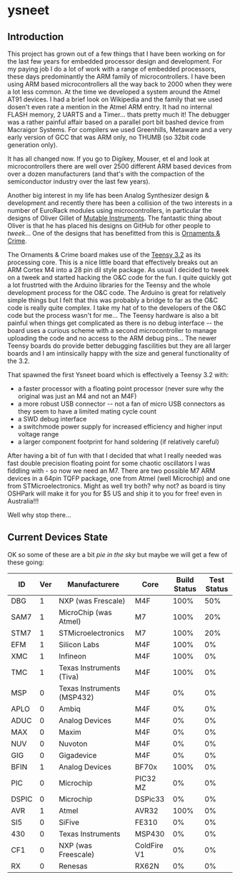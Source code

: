 # ysneet
## Introduction

This project has grown out of a few things that I have been working on for the last few years for embedded processor design and development. For my paying job I do a lot of work with a range of embedded processors, these days predominantly the ARM family of microcontrollers. I have been using ARM based microcontrollers all the way back to 2000 when they were a lot less common. At the time we developed a system around the Atmel AT91 devices. I had a brief look on Wikipedia and the family that we used dosen't even rate a mention in the Atmel ARM entry. It had no internal FLASH memory, 2 UARTS and a Timer... thats pretty much it! The debugger was a rather painful affair based on a parallel port bit bashed device from Macraigor Systems. For compilers we used Greenhills, Metaware and a very early version of GCC that was ARM only, no THUMB (so 32bit code generation only).

It has all changed now. If you go to Digikey, Mouser, et el and look at microcontrollers there are well over 2500 different ARM based devices from over a dozen manufacturers (and that's with the compaction of the semiconductor industry over the last few years).

Another big interest in my life has been Analog Synthesizer design & development and recently there has been a collision of the two interests in a number of EuroRack modules using microcontrollers, in particular the designs of Oliver Gillet of [Mutable Instruments](https://github.com/pichenettes/eurorack). The fantastic thing about Oliver is that he has placed his designs on GitHub for other people to *tweek*... One of the designs that has benefitted from this is [Ornaments & Crime](https://github.com/mxmxmx/O_C).

The Ornaments & Crime board makes use of the [Teensy 3.2](https://www.pjrc.com/store/teensy32.html) as its processing core. This is a nice little board that effectively breaks out an ARM Cortex M4 into a 28 pin dil style package. As usual I decided to tweek on a tweek and started hacking the O&C code for the fun. I quite quickly got a lot frustrted with the Arduino libraries for the Teensy and the whole development process for the O&C code. The Arduino is great for relatively simple things but I felt that this was probably a bridge to far as the O&C code is really quite complex. I take my hat of to the developers of the O&C code but the process wasn't for me... The Teensy hardware is also a bit painful when things get complicated as there is no debug interface -- the board uses a curious scheme with a second microcontroller to manage uploading the code and no access to the ARM debug pins... The newer Teensy boards do provide better debugging fascilities but they are all larger boards and I am intinsically happy with the size and general functionality of the 3.2.

That spawned the first Ysneet board which is effectively a Teensy 3.2 with:
- a faster processor with a floating point processor (never sure why the original was just an M4 and not an M4F)
- a more robust USB connector -- not a fan of micro USB connectors as they seem to have a limited mating cycle count
- a SWD debug interface
- a switchmode power supply for increased efficiency and higher input voltage range
- a larger component footprint for hand soldering (if relatively careful)

After having a bit of fun with that I decided that what I really needed was fast double precision floating point for some chaotic oscillators I was fiddling with - so now we need an M7. There are two possible M7 ARM devices in a 64pin TQFP package, one from Atmel (well Microchip) and one from STMicroelectronics. Might as well try both? why not? as board is tiny OSHPark will make it for you for $5 US and ship it to you for free! even in Australia!!!

Well why stop there...

## Current Devices State

OK so some of these are a bit *pie in the sky* but maybe we will get a few of these going:

| ID            | Ver | Manufacturere         | Core  | Build Status | Test Status     |
| ------------- | -|------------------    | ----- | ------------ | --------------- |
| DBG           | 1|NXP (was Frescale)    | M4F   | 100%         | 50%             |
| SAM7          | 1|MicroChip (was Atmel) | M7    | 100%         | 20%              |
| STM7          | 1|STMicroelectronics      | M7    | 100%         | 20%              |
| EFM           | 1|Silicon Labs            | M4F   | 100%         | 0%              |
| XMC           | 1|Infineon                | M4F   | 100%         | 0%              |
| TMC           | 1|Texas Instruments (Tiva)  | M4F   | 100%         | 0%              |
| MSP           | 0|Texas Instruments (MSP432) | M4F   | 0%         | 0%              |
|APLO| 0|Ambiq|M4F|0%|0%|
|ADUC|0|Analog Devices|M4F|0%|0%
| MAX           | 0| Maxim | M4F | 0% | 0% |
| NUV           | 0| Nuvoton               | M4F   | 0%           | 0%              |
| GIG           | 0| Gigadevice            | M4F   | 0% | 0% |
| BFIN          | 1 |Analog Devices        | BF70x | 100% | 0% |
| PIC           | 0 |Microchip             | PIC32 MZ | 0% | 0% |
| DSPIC         | 0| Microchip             | DSPic33 | 0% | 0% |
| AVR           | 1|Atmel                 | AVR32 | 100% | 0% |
| SI5           | 0|SiFive                | FE310 | 0% | 0% |
| 430           | 0|Texas Instruments     | MSP430 | 0% | 0% |
| CF1            | 0|NXP (was Freescale)   | ColdFire V1 | 0% | 0% |
| RX            | 0|Renesas               | RX62N | 0% | 0% |
